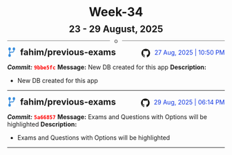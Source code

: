 <h1 style="text-align:center; margin-bottom:10px">Week-34</h1>
<h2 style="text-align:center; margin:0px">23 - 29 August, 2025</h2>
<div style="display: flex; align-items: center; justify-content: center;">
  <hr style="flex: 1; background-color: gray;" />
  <span style="padding: 0 10px;font-weight:bold; color:gray">o</span>
  <hr style="flex: 1; background-color: gray;" />
</div>

<div style="display: flex; justify-content: space-between; align-items:end;">
  <div style="display:flex">
      <img src="../assets/branch.svg" alt="GitHub Logo"  style="width:20px; margin:0 10px 0 0">
      <h3 style="margin: 0; padding:0; font-weight: bold; font-size:20px;">fahim/previous-exams</h3>
  </div>
  <div style="display:flex">
  <img src="../assets/github.svg" alt="GitHub Logo" style="width:20px">
    <span style="color:rgb(16, 54, 226); text-align: right; margin:0 0 0 10px; padding:0px;">27 Aug, 2025 | 10:50 PM</span>
  </div>
</div>

**_Commit:_** <code style="color: red; font-weight: bold;">9bbe5fc</code>
**Message:** New DB created for this app
**Description:**
- New DB created for this app
---
<div style="display: flex; justify-content: space-between; align-items:end;">
  <div style="display:flex">
      <img src="../assets/branch.svg" alt="GitHub Logo"  style="width:20px; margin:0 10px 0 0">
      <h3 style="margin: 0; padding:0; font-weight: bold; font-size:20px;">fahim/previous-exams</h3>
  </div>
  <div style="display:flex">
  <img src="../assets/github.svg" alt="GitHub Logo" style="width:20px">
    <span style="color:rgb(16, 54, 226); text-align: right; margin:0 0 0 10px; padding:0px;">29 Aug, 2025 | 06:14 PM</span>
  </div>
</div>

**_Commit:_** <code style="color: red; font-weight: bold;">5a66857</code>
**Message:** Exams and Questions with Options will be highlighted
**Description:**
- Exams and Questions with Options will be highlighted
---

